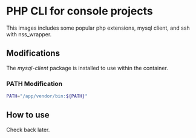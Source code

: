 PHP CLI for console projects
===

This images includes some popular php extensions, mysql client, and ssh with
nss_wrapper.

## Modifications
The *mysql-client* package is installed to use within the container.

### PATH Modification
```bash
PATH="/app/vendor/bin:${PATH}"
```

## How to use
Check back later.
